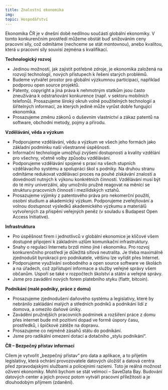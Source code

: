```yaml
---
title: Znalostní ekonomika
img: 
topic: Hospodářství
---
```


Ekonomika ČR je v dnešní době nedílnou součástí globální ekonomiky. V tomto konkurenčním prostředí můžeme obstát buď snižováním ceny pracovní síly, což odmítáme (nechceme se stát montovnou), anebo kvalitou, která u pracovní síly souvisí zejména s kvalifikací.

**Technologický rozvoj**

* Jedinou možností, jak zajistit potřebné zdroje, je ekonomika založená na rozvoji technologií, nových přístupech k řešení starých problémů.
* Budeme vytvářet prostor pro globální výzkumnou participaci, například podporou open source projektů.
* Patenty, copyright a jiná práva k nehmotným statkům jsou často zneužívána k odstraňování konkurence (např. v sektoru mobilních telefonů). Prosazujeme široký okruh volně použitelných technologií a šiřitelných informací, ze kterých jedině může vyrůst dobře fungující ekonomika.
* Prosazujeme změnu zákonů o duševním vlastnictví a zákaz patentů na software, obchodní metody, pojmy a přírodu.

**Vzdělávání, věda a výzkum**

* Podporujeme vzdělávání, vědu a výzkum ve všech jeho formách jako základní podmínku naší všestranné úspěšnosti.
* Informační technologie umožňují zvýšení dostupnosti a kvality vzdělání pro všechny, včetně volby způsobu vzdělávání.
* Podporujeme vzdělávání spojené s praxí na všech stupních vzdělávacího systému a spolupráci škol s podniky. Na druhou stranu odmítáme redukovat vzdělávací proces na pouhé získávání znalostí a dovedností nutných k výkonu konkrétních činností. Vzdělávání musí být do té míry univerzální, aby umožnilo pružně reagovat na měnící se strukturu pracovních činností i mezilidských vztahů.
* Prosazujeme výjimky z patentového práva pro nekomerční použití, osobní studium a akademický výzkum. Podporujeme zveřejňování a volnou dostupnost výsledků akademického výzkumu a materiálů vytvořených za přispění veřejných peněz (v souladu s Budapest Open Access Initiative).

**Infrastruktura**

* Pro úspěšnost firem i jednotlivců v globální ekonomice je klíčové všem dostupné připojení k základním uzlům komunikační infrastruktury.
* Snahy o regulaci Internetu brzdí mimo jiné i ekonomiku. Pro rozvoj konkurenčního prostředí je důležitá síťová neutralita.
Je třeba maximálně zjednodušit byrokracii pro podnikatele, většinu lze vyřídit přes Internet.
* Podporujeme využívání svobodného a open source software ve školách a na úřadech, což zpřístupní informace a služby veřejné správy všem občanům. Uspoří se také v rozpočtech školství a státní a veřejné správy.
* Jsme pro zavádění nových forem platebního styku (flattr, bitcoin).

**Podnikání (malé podniky, práce z domu)**

* Prosazujeme zjednodušení daňového systému a legislativy, které by nebránilo zakládání malých a středních podniků a podnikání lidí z domova, a omezilo daňové úniky.
* Zavádění pružnějších pracovních podmínek a rozšíření práce z domu přes internet bude mít pozitivní dopad ve formě úspory času, prostředků, i špičkové zátěže na dopravu.
* Prosazujeme co nejméně zásahů státu do podnikání.
* Jsme pro radikální omezení dotací a dotačního „stylu podnikání“.

**ČR – Bezpečný přístav informací**

Cílem je vytvořit „bezpečný přístav“ pro data a aplikace, a to přijetím legislativy, která ochrání provozovatele datových úložišť a datová centra před zpravodajskými službami a policejními raziemi. Toto je reálná možnost oživení ekonomiky. Mohli bychom se stát velmocí – SaveData Bay. Budování datových center a jejich provoz potom vytváří pracovní příležitosti a je dlouhodobým příjmem (zdanění).
